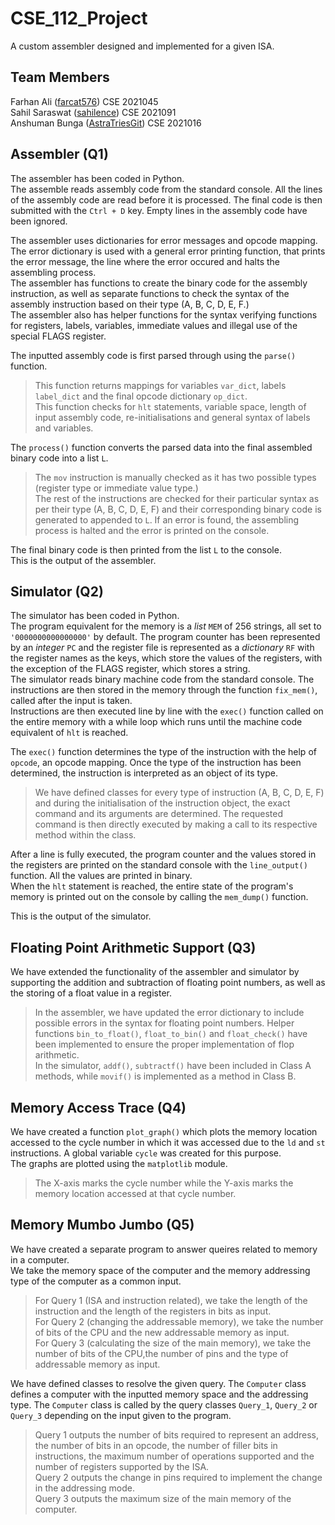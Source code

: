 # CSE_112_Project
A custom assembler designed and implemented for a given ISA.

## Team Members
Farhan Ali     ([farcat576](https://github.com/farcat576))      CSE 2021045   
Sahil Saraswat ([sahilence](https://github.com/sahilence))      CSE 2021091   
Anshuman Bunga ([AstraTriesGit](https://github.com/AstraTriesGit))  CSE 2021016   

## Assembler (Q1)                     
The assembler has been coded in Python.    
The assemble reads assembly code from the standard console. All the lines of the assembly code are read before it is processed. The final code is then submitted with the `Ctrl + D` key. Empty lines in the assembly code have been ignored.     

The assembler uses dictionaries for error messages and opcode mapping. The error dictionary is used with a general error printing function, that prints the error message, the line where the error occured and halts the assembling process.      
The assembler has functions to create the binary code for the assembly instruction, as well as separate functions to check the syntax of the assembly instruction based on their type (A, B, C, D, E, F.)     
The assembler also has helper functions for the syntax verifying functions for registers, labels, variables, immediate values and illegal use of the special FLAGS register.     

The inputted assembly code is first parsed through using the `parse()` function.     
> This function returns mappings for variables `var_dict`, labels `label_dict` and the final opcode dictionary `op_dict`.     
> This function checks for `hlt` statements, variable space, length of input assembly code, re-initialisations and general syntax of labels and variables.     

The `process()` function converts the parsed data into the final assembled binary code into a list `L`.      
> The `mov` instruction is manually checked as it has two possible types (register type or immediate value type.)     
> The rest of the instructions are checked for their particular syntax as per their type (A, B, C, D, E, F) and their corresponding binary code is generated to appended to `L`. If an error is found, the assembling process is halted and the error is printed on the console.      

The final binary code is then printed from the list `L` to the console.     
This is the output of the assembler.        

## Simulator (Q2)           
The simulator has been coded in Python.           
The program equivalent for the memory is a _list_ `MEM` of 256 strings, all set to `'0000000000000000'` by default. The program counter has been represented by an _integer_ `PC` and the register file is represented as a _dictionary_ `RF` with the register names as the keys, which store the values of the registers, with the exception of the FLAGS register, which stores a string.          
The simulator reads binary machine code from the standard console. The instructions are then stored in the memory through the function `fix_mem()`, called after the input is taken.            
Instructions are then executed line by line with the `exec()` function called on the entire memory with a while loop which runs until the machine code equivalent of `hlt` is reached.             

The `exec()` function determines the type of the instruction with the help of `opcode`, an opcode mapping. Once the type of the instruction has been determined, the instruction is interpreted as an object of its type.         
> We have defined classes for every type of instruction (A, B, C, D, E, F) and during the initialisation of the instruction object, the exact command and its arguments are determined. The requested command is then directly executed by making a call to its respective method within the class.                     


After a line is fully executed, the program counter and the values stored in the registers are printed on the standard console with the `line_output()` function. All the values are printed in binary.           
When the `hlt` statement is reached, the entire state of the program's memory is printed out on the console by calling the `mem_dump()` function.         


This is the output of the simulator.                  

## Floating Point Arithmetic Support (Q3)             
We have extended the functionality of the assembler and simulator by supporting the addition and subtraction of floating point numbers, as well as the storing of a float value in a register.                
> In the assembler, we have updated the error dictionary to include possible errors in the syntax for floating point numbers. Helper functions `bin_to_float()`, `float_to_bin()` and `float_check()` have been implemented to ensure the proper implementation of flop arithmetic.                      
> In the simulator, `addf()`, `subtractf()` have been included in Class A methods, while `movif()` is implemented as a method in Class B.                       

## Memory Access Trace (Q4)                 
We have created a function `plot_graph()` which plots the memory location accessed to the cycle number in which it was accessed due to the `ld` and `st` instructions. A global variable `cycle` was created for this purpose.              
The graphs are plotted using the `matplotlib` module.           
> The X-axis marks the cycle number while the Y-axis marks the memory location accessed at that cycle number.                       

## Memory Mumbo Jumbo (Q5)                    
We have created a separate program to answer queires related to memory in a computer.                
We take the memory space of the computer and the memory addressing type of the computer as a common input.                
> For Query 1 (ISA and instruction related), we take the length of the instruction and the length of the registers in bits as input.              
> For Query 2 (changing the addressable memory), we take the number of bits of the CPU and the new addressable memory as input.             
> For Query 3 (calculating the size of the main memory), we take the number of bits of the CPU,the number of pins and the type of addressable memory as input.          

We have defined classes to resolve the given query. The `Computer` class defines a computer with the inputted memory space and the addressing type. The `Computer` class is called by the query classes `Query_1`, `Query_2` or `Query_3` depending on the input given to the program.

> Query 1 outputs the number of bits required to represent an address, the number of bits in an opcode, the number of filler bits in instructions, the maximum number of operations supported and the number of registers supported by the ISA.               
> Query 2 outputs the change in pins required to implement the change in the addressing mode.           
> Query 3 outputs the maximum size of the main memory of the computer.                          



